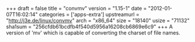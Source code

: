 +++
draft = false
title = "convmv"
version = "1.15-1"
date = "2012-01-07T16:02:14"
categories = ['apps-extra']
upstreamurl = "http://j3e.de/linux/convmv"
arch = "x86_64"
size = "18140"
usize = "71132"
sha1sum = "256cfdb61bcdfb4f540d5956a16208cb6869e6c9"
+++
A version of 'mv' which is capable of converting the charset of file names.